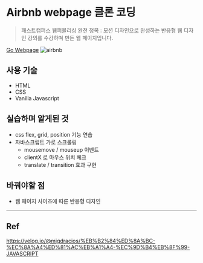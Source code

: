 # Airbnb webpage 클론 코딩
> 패스트캠퍼스 웹퍼블리싱 완전 정복 : 모션 디자인으로 완성하는 반응형 웹 디자인 강의를 수강하며 만든 웹 페이지입니다.

[Go Webpage](https://jisooovo.github.io/Clone-Coding-AirBnB/)
![airbnb](https://github.com/JisooOvO/airbnb-clone_coding/assets/138751028/e037defa-10e7-4a3b-bf6b-f7369cc4e36c)

## 사용 기술

- HTML
- CSS
- Vanilla Javascript

## 실습하며 알게된 것

- css flex, grid, position 기능 연습
- 자바스크립트 가로 스크롤링
  - mousemove / mouseup 이벤트
  - clientX 로 마우스 위치 체크
  - translate / transition 효과 구현

## 바꿔야할 점

- 웹 페이지 사이즈에 따른 반응형 디자인

---

## Ref

https://velog.io/@migdracios/%EB%B2%84%ED%8A%BC-%EC%8A%A4%ED%81%AC%EB%A1%A4-%EC%9D%B4%EB%8F%99-JAVASCRIPT

